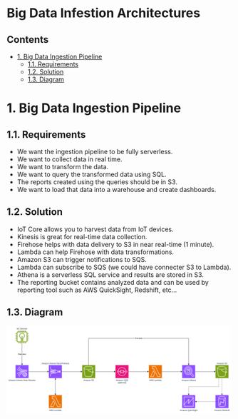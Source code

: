 # Big Data Infestion Architectures <!-- omit in toc -->

## Contents <!-- omit in toc -->

- [1. Big Data Ingestion Pipeline](#1-big-data-ingestion-pipeline)
  - [1.1. Requirements](#11-requirements)
  - [1.2. Solution](#12-solution)
  - [1.3. Diagram](#13-diagram)

# 1. Big Data Ingestion Pipeline

## 1.1. Requirements

- We want the ingestion pipeline to be fully serverless.
- We want to collect data in real time.
- We want to transform the data.
- We want to query the transformed data using SQL.
- The reports created using the queries should be in S3.
- We want to load that data into a warehouse and create dashboards.

## 1.2. Solution

- IoT Core allows you to harvest data from IoT devices.
- Kinesis is great for real-time data collection.
- Firehose helps with data delivery to S3 in near real-time (1 minute).
- Lambda can help Firehose with data transformations.
- Amazon S3 can trigger notifications to SQS.
- Lambda can subscribe to SQS (we could have connecter S3 to Lambda).
- Athena is a serverless SQL service and results are stored in S3.
- The reporting bucket contains analyzed data and can be used by reporting tool such as AWS QuickSight, Redshift, etc...

## 1.3. Diagram

![Big Data Ingestion Pipeline](/Images/Solution%20Architect/BigDataIngestionPipeline.png)

